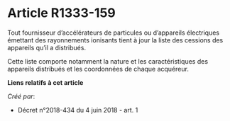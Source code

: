 # Article R1333-159

Tout fournisseur d’accélérateurs de particules ou d’appareils électriques émettant des rayonnements ionisants tient à jour la
liste des cessions des appareils qu’il a distribués.

Cette liste comporte notamment la nature et les caractéristiques des appareils distribués et les coordonnées de chaque
acquéreur.

**Liens relatifs à cet article**

_Créé par_:

  - Décret n°2018-434 du 4 juin 2018 - art. 1
